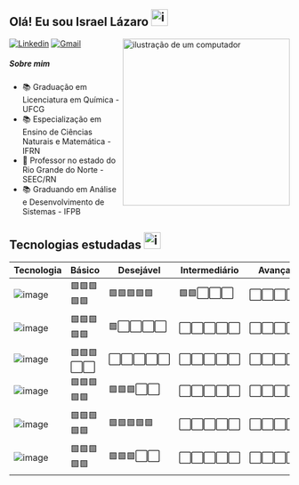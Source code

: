 ## Olá! Eu sou Israel Lázaro  <img src="https://github.com/IsraelLazaro/IsraelLazaro/assets/78174832/053f8ad0-0e01-404b-99aa-314558300bb2" alt="imagem" width="30"/>

<img src="https://raw.githubusercontent.com/MicaelliMedeiros/micaellimedeiros/master/image/computer-illustration.png" alt="ilustração de um computador" min-width="400px" max-width="400px" width="300px" align="right">


 [![Linkedin](https://img.shields.io/badge/-Linkedin-blue?style=plastic&logo=Linkedin&link=https://www.linkedin.com/in/israel-lázaro-9a95a587/)](https://www.linkedin.com/in/israel-lázaro-9a95a587/)
 [![Gmail](https://img.shields.io/badge/-Gmail-c14438?style=plastic&logo=Gmail&logoColor=white&link=mailto:seu_email)](mailto:israel.lazaro@academico.ifpb.edu.br)
 

##### Sobre mim  

* :books:  Graduação em Licenciatura em Química - UFCG
* :books:  Especialização em Ensino de Ciências Naturais e Matemática - IFRN
* :school: Professor no estado do Rio Grande do Norte - SEEC/RN
* :books:  Graduando em Análise e Desenvolvimento de Sistemas - IFPB




## Tecnologias estudadas <img src="https://github.com/IsraelLazaro/IsraelLazaro/assets/78174832/06040496-925f-460e-b248-c7f52ffb8f05" alt="imagem" width="30"/>


| Tecnologia    | Básico                             | Desejável                          | Intermediário                     | Avançado                        |
|---------------|------------------------------------|------------------------------------|-----------------------------------|---------------------------------|
| ![image](https://github.com/IsraelLazaro/IsraelLazaro/assets/78174832/606334e4-8804-44e6-a140-3234872c04bd)  | 🟩🟩🟩🟩🟩                      | 🟩🟩🟩🟩🟩                       | 🟩🟩⬜⬜⬜                      | ⬜⬜⬜⬜⬜                   |
| ![image](https://github.com/IsraelLazaro/IsraelLazaro/assets/78174832/dd8015aa-2ffa-42d9-a1a5-67554c05dc48)  | 🟩🟩🟩🟩🟩                      | 🟩⬜⬜⬜⬜                       | ⬜⬜⬜⬜⬜                      | ⬜⬜⬜⬜⬜                   |
| ![image](https://github.com/IsraelLazaro/IsraelLazaro/assets/78174832/49a61089-6bc8-4d62-80fa-f980a6f67506)  | 🟩🟩🟩⬜⬜                      | ⬜⬜⬜⬜⬜                       | ⬜⬜⬜⬜⬜                      | ⬜⬜⬜⬜⬜                   |
| ![image](https://github.com/IsraelLazaro/IsraelLazaro/assets/78174832/d4f00d0a-81db-4dfe-942d-83e8742e50b4)  | 🟩🟩🟩🟩🟩                      | 🟩🟩🟩⬜⬜                       | ⬜⬜⬜⬜⬜                      | ⬜⬜⬜⬜⬜                   | 
| ![image](https://github.com/IsraelLazaro/IsraelLazaro/assets/78174832/74a9a86c-b71f-4072-b221-a575dcb1d7c0)  | 🟩🟩🟩🟩🟩                      | 🟩🟩🟩🟩🟩                       | ⬜⬜⬜⬜⬜                      | ⬜⬜⬜⬜⬜                   | 
| ![image](https://github.com/IsraelLazaro/IsraelLazaro/assets/78174832/1e278e7c-d044-440f-84a9-fc1c7c283322)  | 🟩🟩🟩🟩🟩                      | 🟩🟩🟩⬜⬜                       | ⬜⬜⬜⬜⬜                      | ⬜⬜⬜⬜⬜                   | 
<!--
**IsraelLazaro/IsraelLazaro** is a ✨ _special_ ✨ repository because its `README.md` (this file) appears on your GitHub profile.

Here are some ideas to get you started:

- 🔭 I’m currently working on ...
- 🌱 I’m currently learning ...
- 👯 I’m looking to collaborate on ...
- 🤔 I’m looking for help with ...
- 💬 Ask me about ...
- 📫 How to reach me: ...
- 😄 Pronouns: ...
- ⚡ Fun fact: ...
-->
